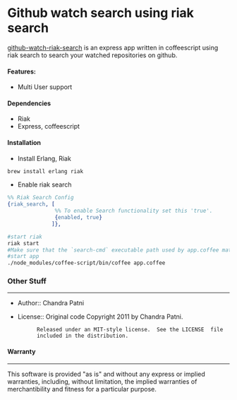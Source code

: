 # Github watch search using riak search

[github-watch-riak-search](http://github.com/rubyorchard/github-watch-riak-search) is an express app written in coffeescript using riak search to search your watched repositories on github.

#### Features:

 * Multi User support

#### Dependencies
 * Riak
 * Express, coffeescript

#### Installation
 * Install Erlang, Riak

```bash
brew install erlang riak
```

 * Enable riak search

```erlang
%% Riak Search Config
{riak_search, [
               %% To enable Search functionality set this 'true'.
               {enabled, true}
              ]},
```


```bash
#start riak
riak start
#Make sure that the `search-cmd` executable path used by app.coffee matches with your installation
#start app
./node_modules/coffee-script/bin/coffee app.coffee
```

### Other Stuff
--------

 * Author::  Chandra Patni
 * License:: Original code Copyright 2011 by Chandra Patni.

             Released under an MIT-style license.  See the LICENSE  file
             included in the distribution.

#### Warranty
--------

This software is provided "as is" and without any express or
implied warranties, including, without limitation, the implied
warranties of merchantibility and fitness for a particular
purpose.
